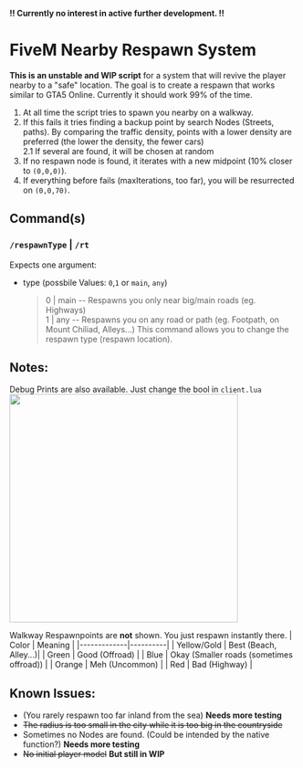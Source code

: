 **!! Currently no interest in active further development. !!**

# FiveM Nearby Respawn System

**This is an unstable and WIP script** for a system that will revive the player nearby to a "safe" location.
The goal is to create a respawn that works similar to GTA5 Online. Currently it should work 99% of the time.
1. At all time the script tries to spawn you nearby on a walkway.
2. If this fails it tries finding a backup point by search Nodes (Streets, paths). By comparing the traffic density, points with a lower density are preferred (the lower the density, the fewer cars)  
  2.1 If several are found, it will be chosen at random
3. If no respawn node is found, it iterates with a new midpoint (10% closer to `(0,0,0)`).
4. If everything before fails (maxIterations, too far), you will be resurrected on `(0,0,70)`.

## Command(s)

### `/respawnType` | `/rt`
Expects one argument:
- type (possbile Values: `0`,`1` or `main`, `any`)
    > 0 | main -- Respawns you only near big/main roads (eg. Highways)  
    > 1 | any -- Respawns you on any road or path (eg. Footpath, on Mount Chiliad, Alleys...)
This command allows you to change the respawn type (respawn location).

## Notes:
Debug Prints are also available. Just change the bool in `client.lua`  
<img src="https://user-images.githubusercontent.com/68606032/195240510-bf30db37-d923-417c-b348-58c2435bd3d1.png" data-canonical-src="https://user-images.githubusercontent.com/68606032/195240510-bf30db37-d923-417c-b348-58c2435bd3d1.png" width="400" />  

Walkway Respawnpoints are **not** shown. You just respawn instantly there.
| Color       |  Meaning |
|-------------|----------|
| Yellow/Gold | Best (Beach, Alley...)|
| Green       | Good (Offroad) |
| Blue        | Okay (Smaller roads (sometimes offroad)) |
| Orange      | Meh (Uncommon) |
| Red         | Bad (Highway) |

## Known Issues:
* (You rarely respawn too far inland from the sea) **Needs more testing**
* ~~The radius is too small in the city while it is too big in the countryside~~
* Sometimes no Nodes are found. (Could be intended by the native function?) **Needs more testing**
* ~~No initial player model~~ **But still in WIP**
